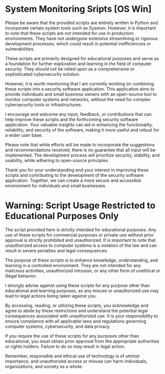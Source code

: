 # System Monitoring Sripts [OS Win]

Please be aware that the provided scripts are entirely written in Python and incorporate certain system tools such as Sysmon. However, it is important to note that these scripts are not intended for use in production environments. They have not undergone extensive streamlining or rigorous development processes, which could result in potential inefficiencies or vulnerabilities.

These scripts are primarily designed for educational purposes and serve as a foundation for further exploration and learning in the field of computer security. They should not be relied upon as a comprehensive or sophisticated cybersecurity solution.

However, it is worth mentioning that I am currently working on combining these scripts into a security software application. This application aims to provide individuals and small business owners with an open-source tool to monitor computer systems and networks, without the need for complex cybersecurity tools or infrastructures.

I encourage and welcome any input, feedback, or contributions that can help improve these scripts and the forthcoming security software application. Your valuable insights can aid in enhancing the functionality, reliability, and security of the software, making it more useful and robust for a wider user base.

Please note that while efforts will be made to incorporate the suggestions and recommendations received, there is no guarantee that all input will be implemented. The development process will prioritize security, stability, and usability, while adhering to open-source principles.

Thank you for your understanding and your interest in improving these scripts and contributing to the development of the security software application. Together, we can create a more secure and accessible environment for individuals and small businesses.


# Warning: Script Usage Restricted to Educational Purposes Only

The script provided here is strictly intended for educational purposes. Any use of these scripts for commercial purposes or private use without prior approval is strictly prohibited and unauthorized. It is important to note that unauthorized access to computer systems is a violation of the law and can result in severe penalties and legal consequences.

The purpose of these scripts is to enhance knowledge, understanding, and learning in a controlled environment. They are not intended for any malicious activities, unauthorized intrusion, or any other form of unethical or illegal behavior.

I strongly advise against using these scripts for any purpose other than educational and learning purposes, as any misuse or unauthorized use may lead to legal actions being taken against you.

By accessing, reading, or utilizing these scripts, you acknowledge and agree to abide by these restrictions and understand the potential legal consequences associated with unauthorized use. It is your responsibility to ensure compliance with all applicable laws and regulations governing computer systems, cybersecurity, and data privacy.

If you require the use of these scripts for any purposes other than educational, you must obtain prior approval from the appropriate authorities or rights holders. Failure to do so may result in legal action.

Remember, responsible and ethical use of technology is of utmost importance, and unauthorized access or misuse can harm individuals, organizations, and society as a whole.
